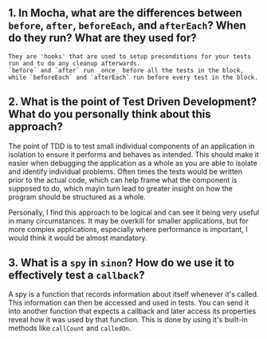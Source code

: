 <!-- Answers to the Short Answer Essay Questions go here -->

## 1.  In Mocha, what are the differences between `before`, `after`, `beforeEach`, and `afterEach`? When do they run? What are they used for?
    They are 'hooks' that are used to setup preconditions for your tests run and to do any cleanup afterwards.
    `before` and `after` run _once_ before all the tests in the block, while `beforeEach` and `afterEach` run before every test in the block.

## 2.  What is the point of Test Driven Development? What do you personally think about this approach?
  The point of TDD is to test small individual components of an application in isolation to ensure it performs and behaves as intended. This should make it easier when debugging the application as a whole as you are able to isolate and identify individual problems. Often times the tests would be written prior to the actual code, which can help frame what the component is supposed to do, which mayin turn lead to greater insight on how the program should be structured as a whole.

  Personally, I find this approach to be logical and can see it being very useful in many circumstances. It may be overkill for smaller applications, but for more complex applications, especially where performance is important, I would think it would be almost mandatory.

## 3.  What is a `spy` in `sinon`? How do we use it to effectively test a `callback`?
  A spy is a function that records information about itself whenever it's called. This information can then be accessed and used in tests.
  You can send it into another function that expects a callback and later access its properties reveal how it was used by that function. This is done by using it's built-in methods like `callCount` and `calledOn`.
